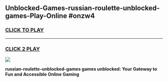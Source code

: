 
## Unblocked-Games-russian-roulette-unblocked-games-Play-Online #onzw4
<h3>
<a href="https://news.freeplayer.one?title=russian-roulette-unblocked-games&ref=3">CLICK TO PLAY</a></h3>
<hr>

<h3>
<a href="https://news.freeplayer.one?title=russian-roulette-unblocked-games&ref=3">CLICK 2 PLAY</a>
  
</h3>

<a href="https://news.freeplayer.one?title=russian-roulette-unblocked-games&ref=3"><img src="https://clearcache.store/games.png"></a>


**russian-roulette-unblocked-games games unblocked: Your Gateway to Fun and Accessible Online Gaming**
